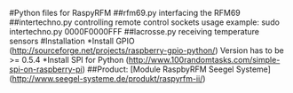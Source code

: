 #Python files for RaspyRFM
##rfm69.py
interfacing the RFM69
##intertechno.py
controlling remote control sockets
usage example:
sudo intertechno.py 0000F0000FFF
##lacrosse.py
receiving temperature sensors
#Installation
*Install GPIO
(http://sourceforge.net/projects/raspberry-gpio-python/)
Version has to be >= 0.5.4
*Install SPI for Python
(http://www.100randomtasks.com/simple-spi-on-raspberry-pi)
##Product:
[Module RaspbyRFM Seegel Systeme] (http://www.seegel-systeme.de/produkt/raspyrfm-ii/)
